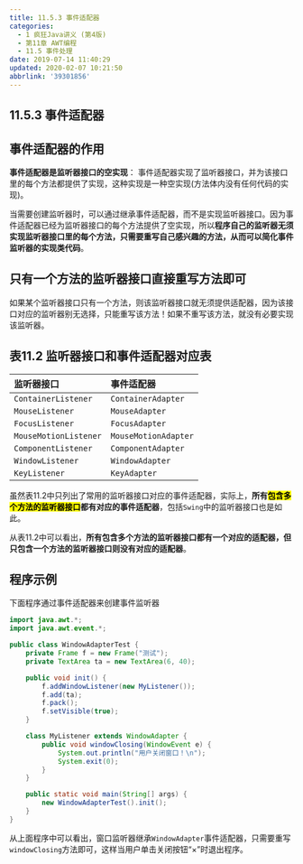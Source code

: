 ```yaml
---
title: 11.5.3 事件适配器
categories: 
  - 1 疯狂Java讲义 (第4版)
  - 第11章 AWT编程
  - 11.5 事件处理
date: 2019-07-14 11:40:29
updated: 2020-02-07 10:21:50
abbrlink: '39301856'
---
```

## 11.5.3 事件适配器
## 事件适配器的作用
**事件适配器是监听器接口的空实现**：
事件适配器实现了监听器接口，并为该接口里的每个方法都提供了实现，这种实现是一种空实现(方法体内没有任何代码的实现)。

当需要创建监听器时，可以通过继承事件适配器，而不是实现监听器接口。因为事件适配器已经为监听器接口的每个方法提供了空实现，所以**程序自己的监听器无须实现监听器接口里的每个方法，只需要重写自己感兴趣的方法，从而可以简化事件监听器的实现类代码**。

## 只有一个方法的监听器接口直接重写方法即可
如果某个监听器接口只有一个方法，则该监听器接口就无须提供适配器，因为该接口对应的监听器别无选择，只能重写该方法！如果不重写该方法，就没有必要实现该监听器。

## 表11.2 监听器接口和事件适配器对应表

|监听器接口|事件适配器|
|:---|:---|
|`ContainerListener`|`ContainerAdapter`|
|`MouseListener`|`MouseAdapter`|
|`FocusListener`|`FocusAdapter`|
|`MouseMotionListener`|`MouseMotionAdapter`|
|`ComponentListener`|`ComponentAdapter`|
|`WindowListener`|`WindowAdapter`|
|`KeyListener`|`KeyAdapter`|

虽然表11.2中只列出了常用的监听器接口对应的事件适配器，实际上，**所有<mark>包含多个方法的监听器接口</mark>都有对应的事件适配器**，包括`Swing`中的监听器接口也是如此。

从表11.2中可以看出，**所有包含多个方法的监听器接口都有一个对应的适配器，但只包含一个方法的监听器接口则没有对应的适配器**。

## 程序示例
下面程序通过事件适配器来创建事件监听器

```java
import java.awt.*;
import java.awt.event.*;

public class WindowAdapterTest {
    private Frame f = new Frame("测试");
    private TextArea ta = new TextArea(6, 40);

    public void init() {
        f.addWindowListener(new MyListener());
        f.add(ta);
        f.pack();
        f.setVisible(true);
    }

    class MyListener extends WindowAdapter {
        public void windowClosing(WindowEvent e) {
            System.out.println("用户关闭窗口！\n");
            System.exit(0);
        }
    }

    public static void main(String[] args) {
        new WindowAdapterTest().init();
    }
}
```

从上面程序中可以看出，窗口监听器继承`WindowAdapter`事件适配器，只需要重写`windowClosing`方法即可，这样当用户单击关闭按钮“×”时退出程序。
